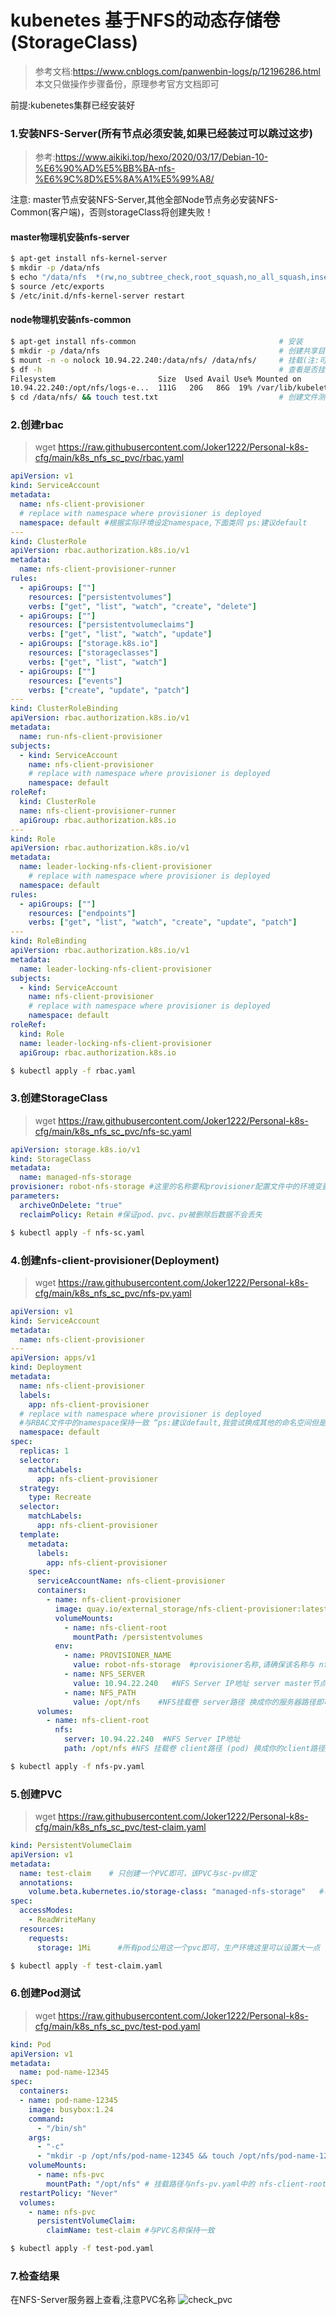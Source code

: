 # kubenetes 基于NFS的动态存储卷(StorageClass)
> 参考文档:https://www.cnblogs.com/panwenbin-logs/p/12196286.html <br>
> 本文只做操作步骤备份，原理参考官方文档即可

前提:kubenetes集群已经安装好

### 1.安装NFS-Server(所有节点必须安装,如果已经装过可以跳过这步)
> 参考:https://www.aikiki.top/hexo/2020/03/17/Debian-10-%E6%90%AD%E5%BB%BA-nfs-%E6%9C%8D%E5%8A%A1%E5%99%A8/

注意: master节点安装NFS-Server,其他全部Node节点务必安装NFS-Common(客户端)，否则storageClass将创建失败！

#### master物理机安装nfs-server
```bash
$ apt-get install nfs-kernel-server                                                           # 安装
$ mkdir -p /data/nfs                                                                          # 创建共享目录
$ echo "/data/nfs  *(rw,no_subtree_check,root_squash,no_all_squash,insecure)" >> /etc/exports # 设置共享权限
$ source /etc/exports                                                                         # 检查配置(可能会报一些奇怪的错,可以考虑忽略)
$ /etc/init.d/nfs-kernel-server restart                                                       # 重启
```

#### node物理机安装nfs-common
```bash
$ apt-get install nfs-common                                # 安装
$ mkdir -p /data/nfs                                        # 创建共享目录
$ mount -n -o nolock 10.94.22.240:/data/nfs/ /data/nfs/     # 挂载(注:可以设置你自己的MasterIP和共享路径)
$ df -h                                                     # 查看是否挂载成功
Filesystem                       Size  Used Avail Use% Mounted on
10.94.22.240:/opt/nfs/logs-e...  111G   20G   86G  19% /var/lib/kubelet/...
$ cd /data/nfs/ && touch test.txt                           # 创建文件测试是否共享成功，此时回到master节点执行ls /data/nfs/应该能看到test.txt
```

### 2.创建rbac
> wget https://raw.githubusercontent.com/Joker1222/Personal-k8s-cfg/main/k8s_nfs_sc_pvc/rbac.yaml
```yaml
apiVersion: v1
kind: ServiceAccount
metadata:
  name: nfs-client-provisioner
  # replace with namespace where provisioner is deployed
  namespace: default #根据实际环境设定namespace,下面类同 ps:建议default
---
kind: ClusterRole
apiVersion: rbac.authorization.k8s.io/v1
metadata:
  name: nfs-client-provisioner-runner
rules:
  - apiGroups: [""]
    resources: ["persistentvolumes"]
    verbs: ["get", "list", "watch", "create", "delete"]
  - apiGroups: [""]
    resources: ["persistentvolumeclaims"]
    verbs: ["get", "list", "watch", "update"]
  - apiGroups: ["storage.k8s.io"]
    resources: ["storageclasses"]
    verbs: ["get", "list", "watch"]
  - apiGroups: [""]
    resources: ["events"]
    verbs: ["create", "update", "patch"]
---
kind: ClusterRoleBinding
apiVersion: rbac.authorization.k8s.io/v1
metadata:
  name: run-nfs-client-provisioner
subjects:
  - kind: ServiceAccount
    name: nfs-client-provisioner
    # replace with namespace where provisioner is deployed
    namespace: default
roleRef:
  kind: ClusterRole
  name: nfs-client-provisioner-runner
  apiGroup: rbac.authorization.k8s.io
---
kind: Role
apiVersion: rbac.authorization.k8s.io/v1
metadata:
  name: leader-locking-nfs-client-provisioner
    # replace with namespace where provisioner is deployed
  namespace: default 
rules:
  - apiGroups: [""]
    resources: ["endpoints"]
    verbs: ["get", "list", "watch", "create", "update", "patch"]
---
kind: RoleBinding
apiVersion: rbac.authorization.k8s.io/v1
metadata:
  name: leader-locking-nfs-client-provisioner
subjects:
  - kind: ServiceAccount
    name: nfs-client-provisioner
    # replace with namespace where provisioner is deployed
    namespace: default 
roleRef:
  kind: Role
  name: leader-locking-nfs-client-provisioner
  apiGroup: rbac.authorization.k8s.io

```
```bash
$ kubectl apply -f rbac.yaml
```

### 3.创建StorageClass
> wget https://raw.githubusercontent.com/Joker1222/Personal-k8s-cfg/main/k8s_nfs_sc_pvc/nfs-sc.yaml 
```yaml
apiVersion: storage.k8s.io/v1
kind: StorageClass
metadata:
  name: managed-nfs-storage
provisioner: robot-nfs-storage #这里的名称要和provisioner配置文件中的环境变量PROVISIONER_NAME保持一致
parameters:  
  archiveOnDelete: "true"
  reclaimPolicy: Retain #保证pod、pvc、pv被删除后数据不会丢失
```
```bash
$ kubectl apply -f nfs-sc.yaml
```

### 4.创建nfs-client-provisioner(Deployment)
> wget https://raw.githubusercontent.com/Joker1222/Personal-k8s-cfg/main/k8s_nfs_sc_pvc/nfs-pv.yaml
```yaml
apiVersion: v1
kind: ServiceAccount
metadata:
  name: nfs-client-provisioner
---
apiVersion: apps/v1
kind: Deployment
metadata:
  name: nfs-client-provisioner
  labels:
    app: nfs-client-provisioner
  # replace with namespace where provisioner is deployed
  #与RBAC文件中的namespace保持一致 “ps:建议default,我尝试换成其他的命名空间但是失败了”
  namespace: default 
spec:
  replicas: 1
  selector:
    matchLabels:
      app: nfs-client-provisioner
  strategy:
    type: Recreate
  selector:
    matchLabels:
      app: nfs-client-provisioner
  template:
    metadata:
      labels:
        app: nfs-client-provisioner
    spec:
      serviceAccountName: nfs-client-provisioner
      containers:
        - name: nfs-client-provisioner
          image: quay.io/external_storage/nfs-client-provisioner:latest
          volumeMounts:
            - name: nfs-client-root
              mountPath: /persistentvolumes
          env:
            - name: PROVISIONER_NAME
              value: robot-nfs-storage  #provisioner名称,请确保该名称与 nfs-sc.yaml文件中的provisioner名称保持一致
            - name: NFS_SERVER
              value: 10.94.22.240   #NFS Server IP地址 server master节点的地址 换成你的主节点IP即可
            - name: NFS_PATH   
              value: /opt/nfs    #NFS挂载卷 server路径 换成你的服务器路径即可
      volumes:
        - name: nfs-client-root
          nfs:
            server: 10.94.22.240  #NFS Server IP地址
            path: /opt/nfs #NFS 挂载卷 client路径 (pod) 换成你的client路径即可
```
```bash
$ kubectl apply -f nfs-pv.yaml
```

### 5.创建PVC
> wget https://raw.githubusercontent.com/Joker1222/Personal-k8s-cfg/main/k8s_nfs_sc_pvc/test-claim.yaml 
```yaml
kind: PersistentVolumeClaim
apiVersion: v1
metadata:
  name: test-claim    # 只创建一个PVC即可，该PVC与sc-pv绑定
  annotations:
    volume.beta.kubernetes.io/storage-class: "managed-nfs-storage"   #与nfs-StorageClass.yaml metadata.name保持一致
spec:
  accessModes:
    - ReadWriteMany
  resources:
    requests:
      storage: 1Mi      #所有pod公用这一个pvc即可，生产环境这里可以设置大一点
```
```bash
$ kubectl apply -f test-claim.yaml
```

### 6.创建Pod测试
> wget https://raw.githubusercontent.com/Joker1222/Personal-k8s-cfg/main/k8s_nfs_sc_pvc/test-pod.yaml 
```yaml
kind: Pod
apiVersion: v1
metadata:
  name: pod-name-12345
spec:
  containers:
  - name: pod-name-12345
    image: busybox:1.24
    command:
      - "/bin/sh"
    args:
      - "-c"
      - "mkdir -p /opt/nfs/pod-name-12345 && touch /opt/nfs/pod-name-12345/SUCCESS && exit 0 || exit 1"   #创建一个SUCCESS文件后退出
    volumeMounts:
      - name: nfs-pvc
        mountPath: "/opt/nfs" # 挂载路径与nfs-pv.yaml中的 nfs-client-root路径一致
  restartPolicy: "Never"
  volumes:
    - name: nfs-pvc
      persistentVolumeClaim:
        claimName: test-claim #与PVC名称保持一致
```
```bash
$ kubectl apply -f test-pod.yaml
```

### 7.检查结果
在NFS-Server服务器上查看,注意PVC名称 
![check_pvc](../png/check_pvc.png)
